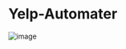 # Yelp-Automater

 ![image](https://github.com/user-attachments/assets/200de904-6c1c-4e2b-b759-0e485c53156c)
